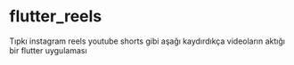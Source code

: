 # flutter_reels
Tıpkı instagram reels youtube shorts gibi aşağı kaydırdıkça videoların aktığı bir flutter uygulaması